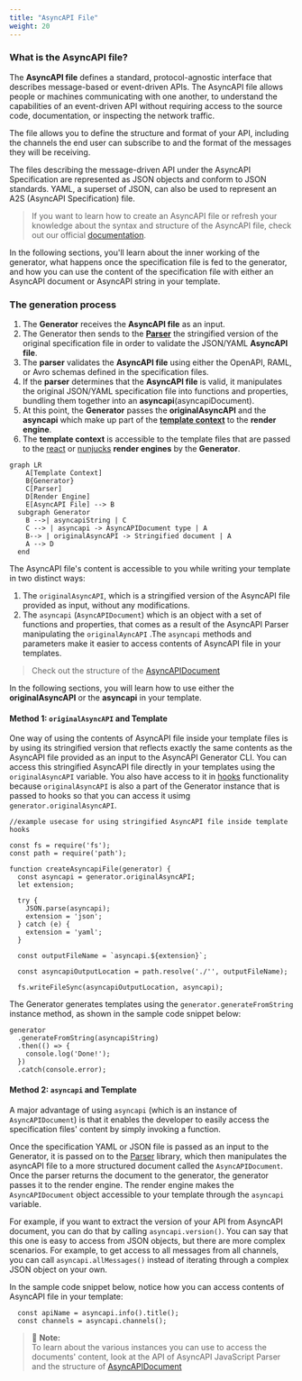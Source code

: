 ```yaml
---
title: "AsyncAPI File"
weight: 20
---
```


### What is the AsyncAPI file?
The **AsyncAPI file** defines a standard, protocol-agnostic interface that describes message-based or event-driven APIs. The AsyncAPI file allows people or machines communicating with one another, to understand the capabilities of an event-driven API without requiring access to the source code, documentation, or inspecting the network traffic.

The file allows you to define the structure and format of your API, including the channels the end user can subscribe to and the format of the messages they will be receiving. 

The files describing the message-driven API under the AsyncAPI Specification are represented as JSON objects and conform to JSON standards. YAML, a superset of JSON, can also be used to represent an A2S (AsyncAPI Specification) file.

> If you want to learn how to create an AsyncAPI file or refresh your knowledge about the syntax and structure of the AsyncAPI file, check out our official [documentation](https://www.asyncapi.com/docs/reference/specification/latest).

In the following sections, you'll learn about the inner working of the generator, what happens once the specification file is fed to the generator, and how you can use the content of the specification file with either an AsyncAPI document or AsyncAPI string in your template.

### The generation process
1. The **Generator** receives the **AsyncAPI file** as an input. 
2. The Generator then sends to the **[Parser](parser.md)** the stringified version of the original specification file in order to validate the JSON/YAML **AsyncAPI file**.
3. The **parser** validates the **AsyncAPI file** using either the OpenAPI, RAML, or Avro schemas defined in the specification files. 
4. If the **parser** determines that the **AsyncAPI file** is valid, it manipulates the original JSON/YAML specification file into functions and properties, bundling them together into an **asyncapi**(asyncapiDocument). 
5. At this point, the **Generator** passes the **originalAsyncAPI** and the **asyncapi** which make up part of the **[template context](asyncapi-context.md)** to the **render engine**. 
6. The **template context** is accessible to the template files that are passed to the [react](react-render-engine.md) or [nunjucks](nunjucks-render-engine.md) **render engines** by the **Generator**.
   
``` mermaid
graph LR
    A[Template Context]
    B{Generator}
    C[Parser]
    D[Render Engine]
    E[AsyncAPI File] --> B
  subgraph Generator
    B -->| asyncapiString | C
    C --> | asyncapi -> AsyncAPIDocument type | A
    B--> | originalAsyncAPI -> Stringified document | A
    A --> D
  end
  ```
The AsyncAPI file's content is accessible to you while writing your template in two distinct ways:
1. The `originalAsyncAPI`, which is a stringified version of the AsyncAPI file provided as input, without any modifications.
2. The `asyncapi` (`AsyncAPIDocument`) which is an object with a set of functions and properties, that comes as a result of the AsyncAPI Parser manipulating the `originalAyncAPI` .The `asyncapi` methods and parameters make it easier to access contents of AsyncAPI file in your templates.

> Check out the structure of the [AsyncAPIDocument](https://github.com/asyncapi/parser-js/blob/master/API.md#module_@asyncapi/parser+AsyncAPIDocument)

In the following sections, you will learn how to use either the **originalAsyncAPI** or the **asyncapi** in your template.

#### Method 1: `originalAsyncAPI` and Template 
One way of using the contents of AsyncAPI file inside your template files is by using its stringified version that reflects exactly the same contents as the AsyncAPI file provided as an input to the AsyncAPI Generator CLI. You can access this stringified AsyncAPI file directly in your templates using the `originalAsyncAPI` variable. You also have access to it in [hooks](hooks.md) functionality because `originalAsyncAPI` is also a part of the Generator instance that is passed to hooks so that you can access it usimg `generator.originalAsyncAPI`.

```
//example usecase for using stringified AsyncAPI file inside template hooks

const fs = require('fs');
const path = require('path');

function createAsyncapiFile(generator) {
  const asyncapi = generator.originalAsyncAPI;
  let extension;
  
  try {
    JSON.parse(asyncapi);
    extension = 'json';
  } catch (e) {
    extension = 'yaml';
  }

  const outputFileName = `asyncapi.${extension}`;

  const asyncapiOutputLocation = path.resolve('./'', outputFileName);

  fs.writeFileSync(asyncapiOutputLocation, asyncapi);
```

The Generator generates templates using the `generator.generateFromString` instance method, as shown in the sample code snippet below:

```
generator
  .generateFromString(asyncapiString)
  .then(() => {
    console.log('Done!');
  })
  .catch(console.error);
  ```

#### Method 2: `asyncapi` and Template
A major advantage of using `asyncapi` (which is an instance of `AsyncAPIDocument`) is that it enables the developer to easily access the specification files' content by simply invoking a function. 

Once the specification YAML or JSON file is passed as an input to the Generator, it is passed on to the [Parser](parser.md) library, which then manipulates the asyncAPI file to a more structured document called the `AsyncAPIDocument`. Once the parser returns the document to the generator, the generator passes it to the render engine. The render engine makes the `AsyncAPIDocument` object accessible to your template through the `asyncapi` variable.

For example, if you want to extract the version of your API from AsyncAPI document, you can do that by calling `asyncapi.version()`. You can say that this one is easy to access from JSON objects, but there are more complex scenarios. For example, to get access to all messages from all channels, you can call `asyncapi.allMessages()` instead of iterating through a complex JSON object on your own.

In the sample code snippet below, notice how you can access contents of AsyncAPI file in your template:

```
  const apiName = asyncapi.info().title();
  const channels = asyncapi.channels();
```
> :memo: **Note:**  
> To learn about the various instances you can use to access the documents' content, look at the API of AsyncAPI JavaScript Parser and the structure of [AsyncAPIDocument](https://github.com/asyncapi/parser-js/blob/master/API.md#module_@asyncapi/parser+AsyncAPIDocument) 
> 